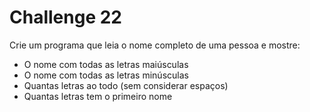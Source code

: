 # Challenge 22

Crie um programa que leia o nome completo de uma pessoa e mostre:
- O nome com todas as letras maiúsculas
- O nome com todas as letras minúsculas
- Quantas letras ao todo (sem considerar espaços)
- Quantas letras tem o primeiro nome
